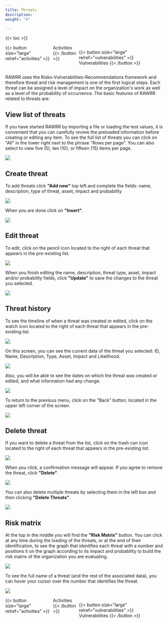 ```yaml
---
title: Threats
description: 
weight: "4"

---
```

{{< toc >}}

<div style="display: flex; justify-content: space-between">
{{< button size="large" relref="activities" >}} <i class="arrow left"></i> Activities {{< /button >}}

{{< button size="large" relref="vulnerabilities" >}} Vulnerabilities <i class="arrow right"></i>{{< /button >}}
</div>

RAWRR uses the Risks-Vulnerabilities-Recommendations framework and therefore threat and risk management is one of the first logical steps. Each threat can be assigned a level of impact on the organization's work as well as a level of the probability of occurrence. The basic features of RAWRR related to threats are:

## View list of threats

If you have started RAWRR by importing a file or loading the test values, it is convenient that you can carefully review the preloaded information before creating or editing any item. To see the full list of threats you can click on "All" in the lower right next to the phrase "Rows per page". You can also select to view five (5), ten (10), or fifteen (15) items per page.

![](/images/amenzas-lista.png)

## Create threat

To add threats click **"Add new"** top left and complete the fields: name, description, type of threat, asset, impact and probability

![](/images/amenazas-agregar.png)

When you are done click on **"Insert"**.

![](/images/amenazas-agregar2.png)

## Edit threat

To edit, click on the pencil icon located to the right of each threat that appears in the pre-existing list.

![](/images/amenazas-editar.png)

When you finish editing the name, description, threat type, asset, impact and/or probability fields, click **"Update"** to save the changes to the threat you selected.

![](/images/amenazas-editar2.png)

## Threat history

To see the timeline of when a threat was created or edited, click on the watch icon located to the right of each threat that appears in the pre-existing list.

![](/images/thread_button_history_en.png)

On this screen, you can see the current data of the threat you selected: ID, Name, Description, Type, Asset, Impact and Likelihood.

![](/images/thread_current_values_en.png)

Also, you will be able to see the dates on which the threat was created or edited, and what information had any change.

![](/images/thread_changes_en.png)

To return to the previous menu, click on the "Back" button, located in the upper left corner of the screen.

![](/images/thread_back_en.png)

## Delete threat

If you want to delete a threat from the list, click on the trash can icon located to the right of each threat that appears in the pre-existing list.

![](/images/amenazas-eliminar.png)

When you click, a confirmation message will appear. If you agree to remove the threat, click **"Delete"**.

![](/images/amenazas-eliminar2.png)

You can also delete multiple threats by selecting them in the left box and then clicking **"Delete Threats"**.

![](/images/amenazas-eliminar3.png)

## Risk matrix

At the top in the middle you will find the **"Risk Matrix"** button. You can click at any time during the loading of the threats, or at the end of their identification, to see the graph that identifies each threat with a number and positions it on the graph according to its impact and probability to build the risk matrix of the organization you are evaluating.

![](/images/amenazas-matriz.png)

To see the full name of a threat (and the rest of the associated data), you can hover your cursor over the number that identifies the threat.

![](/images/amenazas-matriz2.png)

<div style="display: flex; justify-content: space-between">
{{< button size="large" relref="activities" >}} <i class="arrow left"></i> Activities {{< /button >}}

{{< button size="large" relref="vulnerabilities" >}} Vulnerabilities <i class="arrow right"></i>{{< /button >}}
</div>